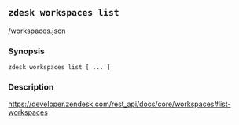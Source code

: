 ## `zdesk workspaces list`

/workspaces.json

### Synopsis

    zdesk workspaces list [ ... ]

### Description

https://developer.zendesk.com/rest_api/docs/core/workspaces#list-workspaces

